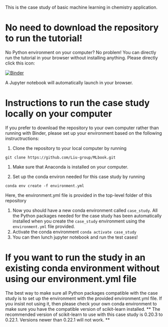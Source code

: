 This is the case study of basic machine learning in chemistry application.

# No need to download the repository to run the tutorial!
No Python environment on your computer? No problem! You can directly run the tutorial in your browser without installing anything.
Please directly click this icon:

[![Binder](https://mybinder.org/badge_logo.svg)](https://mybinder.org/v2/gh/Liu-group/MLbook/HEAD?filepath=JupyterNotebook%2Fcase_study.ipynb)

A Jupyter notebook will automatically launch in your browser.

# Instructions to run the case study locally on your computer
If you prefer to download the repository to your own computer rather than running with Binder, please set up your environment based on the following instructructions:
1. Clone the repository to your local computer by running
```
git clone https://github.com/Liu-group/MLbook.git 
```

1. Make sure that Anaconda is installed on your computer.

1. Set up the conda environ needed for this case study by running
```
conda env create -f environment.yml
```
Here, the environment.yml file is provided in the top-level folder of this repository

1. Now you should have a new conda environment called ```case_study```. All the Python packages needed for the case study has been automatically installed when you create the ```case_study``` environment using the ```environment.yml``` file provided.
1. Activate the conda environment
```conda activate case_study```
1. You can then lunch jupyter notebook and run the test cases! 

# If you want to run the study in an existing conda environment without using our environment.yml file
The best way to make sure all Python packages compatible with the case study is to set up the environment with the provided environment.yml file. If you insist not using it, then please check your own conda environment to make sure you have the compatible version of scikit-learn installed.
** The recommended version of scikit-learn to use with this case study is 0.20.3 to 0.22.1. Versions newer than 0.22.1 will not work. **
